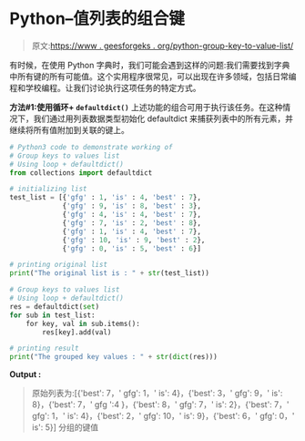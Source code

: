 # Python–值列表的组合键

> 原文:[https://www . geesforgeks . org/python-group-key-to-value-list/](https://www.geeksforgeeks.org/python-group-keys-to-values-list/)

有时候，在使用 Python 字典时，我们可能会遇到这样的问题:我们需要找到字典中所有键的所有可能值。这个实用程序很常见，可以出现在许多领域，包括日常编程和学校编程。让我们讨论执行这项任务的特定方式。

**方法#1:使用循环+ `defaultdict()`**
上述功能的组合可用于执行该任务。在这种情况下，我们通过用列表数据类型初始化 defaultdict 来捕获列表中的所有元素，并继续将所有值附加到关联的键上。

```py
# Python3 code to demonstrate working of 
# Group keys to values list
# Using loop + defaultdict()
from collections import defaultdict

# initializing list
test_list = [{'gfg' : 1, 'is' : 4, 'best' : 7}, 
             {'gfg' : 9, 'is' : 8, 'best' : 3},
             {'gfg' : 4, 'is' : 4, 'best' : 7},
             {'gfg' : 7, 'is' : 2, 'best' : 8},
             {'gfg' : 1, 'is' : 4, 'best' : 7},
             {'gfg' : 10, 'is' : 9, 'best' : 2},
             {'gfg' : 0, 'is' : 5, 'best' : 6}]

# printing original list
print("The original list is : " + str(test_list))

# Group keys to values list
# Using loop + defaultdict()
res = defaultdict(set)
for sub in test_list:
    for key, val in sub.items():
        res[key].add(val)

# printing result 
print("The grouped key values : " + str(dict(res))) 
```

**Output :**

> 原始列表为:[{'best': 7，' gfg': 1，' is': 4}，{'best': 3，' gfg': 9，' is': 8}，{'best': 7，' gfg ':4 }，{'best': 8，' gfg': 7，' is': 2}，{'best': 7，' gfg': 1，' is': 4}，{'best': 2，' gfg': 10，' is': 9}，{'best': 6，' gfg': 0，' is': 5}]
> 分组的键值